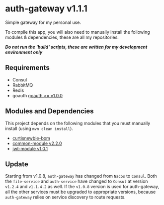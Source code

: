 # auth-gateway v1.1.1

Simple gateway for my personal use.

To compile this app, you will also need to manually install the following modules & dependencies, these are all my repositories.

***Do not run the 'build' scripts, these are written for my development environment only***

## Requirements 

- Consul 
- RabbitMQ
- Redis
- goauth [goauth >= v1.0.0](https://github.com/CurtisNewbie/goauth/tree/v1.0.0)

## Modules and Dependencies

This project depends on the following modules that you must manually install (using `mvn clean install`).

- [curtisnewbie-bom](https://github.com/CurtisNewbie/curtisnewbie-bom)
- [common-module v2.2.0](https://github.com/CurtisNewbie/common-module/tree/v2.2.0)
- [jwt-module v1.0.1](https://github.com/CurtisNewbie/jwt-module/tree/v1.0.1)

## Update

Starting from v1.0.8, `auth-gateway` has changed from `Nacos` to `Consul`. Both the `file-service` and `auth-service` have changed to `Consul` at version `v1.2.4` and `v1.1.4.2` as well. If the `v1.0.8` version is used for auth-gateway, all the other services must be upgraded to appropriate versions, because `auth-gateway` relies on service discovery to route requests.

